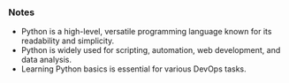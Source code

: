 ### Notes
- Python is a high-level, versatile programming language known for its readability and simplicity.
- Python is widely used for scripting, automation, web development, and data analysis.
- Learning Python basics is essential for various DevOps tasks.
